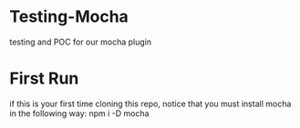 # Testing-Mocha
testing and POC for our mocha plugin 

# First Run
if this is your first time cloning this repo, notice that you must install mocha in the following way:
npm i -D mocha

